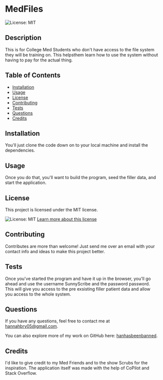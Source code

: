 # MedFiles
  ![License: MIT](https://img.shields.io/badge/License-MIT-yellow.svg)

  ## Description 
  This is for College Med Students who don't have access to the file system they will be training on. This helpsthem learn how to use the system without having to pay for the actual thing.

 ## Table of Contents 
- [Installation](#installation) 
- [Usage](#usage)
- [License](#license)
- [Contributing](#contributing)
- [Tests](#tests)
- [Questions](#questions)
- [Credits](#credits)
  
## Installation 
You'll just clone the code down on to your local machine and install the dependencies. 

## Usage 
Once you do that, you'll want to build the program, seed the filler data, and start the application.

## License
This project is licensed under the MIT license.

![License: MIT](https://img.shields.io/badge/License-MIT-yellow.svg)
[Learn more about this license](https://opensource.org/licenses/MIT)

  ## Contributing
  Contributes are more than welcome! Just send me over an email with your contact info and ideas to make this project better.

  ## Tests
  Once you've started the program and have it up in the browser, you'll go ahead and use the username SunnyScribe and the password password. This will give you access to the pre exsisting filler patient data and allow you access to the whole system.

  ## Questions
  If you have any questions, feel free to contact me at [hannahbry05@gmail.com](mailto:hannahbry05@gmail.com).
  
  You can also explore more of my work on GitHub here: [hanhasbeenbanned](https://github.com/hanhasbeenbanned).

  ## Credits 
  I'd like to give credit to my Med Friends and to the show Scrubs for the inspiration. The application itself was made with the help of CoPilot and Stack Overflow.
  